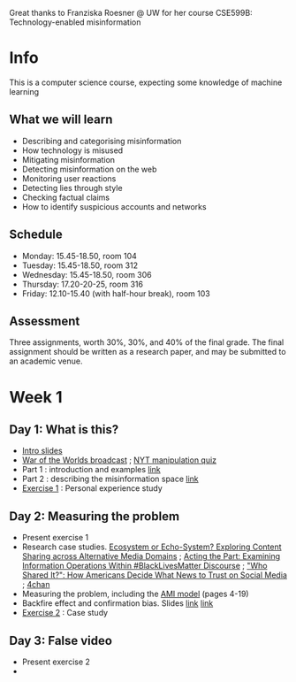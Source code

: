 Great thanks to Franziska Roesner @ UW for her course CSE599B: Technology-enabled misinformation

# Info

This is a computer science course, expecting some knowledge of machine learning

## What we will learn
* Describing and categorising misinformation
* How technology is misused
* Mitigating misinformation
* Detecting misinformation on the web
* Monitoring user reactions
* Detecting lies through style
* Checking factual claims
* How to identify suspicious accounts and networks

## Schedule
* Monday: 15.45-18.50, room 104
* Tuesday: 15.45-18.50, room 312
* Wednesday: 15.45-18.50, room 306
* Thursday: 17.20-20-25, room 316
* Friday: 12.10-15.40 (with half-hour break), room 103

## Assessment

Three assignments, worth 30%, 30%, and 40% of the final grade. The final assignment should be written as a research paper, and may be submitted to an academic venue.

# Week 1

## Day 1: What is this?

* [Intro slides](1+intro.pdf)
* [War of the Worlds broadcast](https://www.youtube.com/watch?v=Xs0K4ApWl4g&feature=youtu.be&t=11m01s) ; [NYT manipulation quiz](https://www.nytimes.com/interactive/2018/09/04/technology/facebook-influence-campaigns-quiz.html)
* Part 1 : introduction and examples [link](1-cse599b-18au.pdf)
* Part 2 : describing the misinformation space [link](2-cse599b-18au.pdf)
* [Exercise 1](exercise+1.pdf) : Personal experience study 


## Day 2: Measuring the problem

* Present exercise 1
* Research case studies. [Ecosystem or Echo-System? Exploring Content Sharing across Alternative Media Domains](https://faculty.washington.edu/kstarbi/Starbird-et-al-ICWSM-2018-Echosystem-final.pdf) ; [Acting the Part: Examining Information Operations Within #BlackLivesMatter Discourse](https://faculty.washington.edu/kstarbi/BLM-IRA-Camera-Ready.pdf) ; ["Who Shared It?": How Americans Decide What News to Trust on Social Media](http://mediainsight.org/PDFs/Trust%20Social%20Media%20Experiments%202017/MediaInsight_Social%20Media%20Final.pdf) ; [4chan](http://www.4chan.org)
* Measuring the problem, including the [AMI model](https://rm.coe.int/information-disorder-toward-an-interdisciplinary-framework-for-researc/168076277c) (pages 4-19)
* Backfire effect and confirmation bias. Slides [link](4-cse599b-18au.pdf) [link](5-cse599b-18au.pdf)
* [Exercise 2](exercise+2.pdf) : Case study

## Day 3: False video

* Present exercise 2
* 


